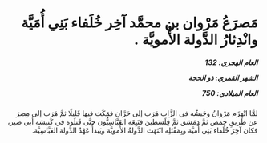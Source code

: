 <h1 dir="rtl">مَصرَعُ مَرْوان بن محمَّد آخِر خُلَفاء بَنِي أُمَيَّة وانْدِثارُ الدَّولة الأُمويَّة .</h1>

<h5 dir="rtl">العام الهجري:  132

الشهر القمري: ذو الحجة

العام الميلادي: 750</h5>

<p dir="rtl">لمَّا انْهزَم مَرْوانُ وجَيشُه في الزَّاب هَرَب إلى حَرَّان فمَكَث فيها قَليلًا ثمَّ هَرَب إلى مِصرَ عن طَريقِ حِمص ثمَّ دِمَشق ثمَّ فِلَسطين فتَبِعَه العَبَّاسِيُّون حتَّى قَتلَوه في كَنيسَة أبي صير، فكان آخِرَ خُلَفاء بَنِي أُميَّة وبِمَقْتَلِه انْتَهَت الدَّولةُ الأُمويَّة ويَبدأُ عَهْدُ الدَّولة العَبَّاسِيَّة.</p></br>
